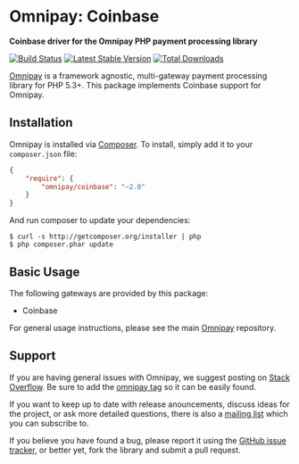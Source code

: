 # Omnipay: Coinbase

**Coinbase driver for the Omnipay PHP payment processing library**

[![Build Status](https://travis-ci.org/omnipay/coinbase.png?branch=master)](https://travis-ci.org/omnipay/coinbase)
[![Latest Stable Version](https://poser.pugx.org/omnipay/coinbase/version.png)](https://packagist.org/packages/omnipay/coinbase)
[![Total Downloads](https://poser.pugx.org/omnipay/coinbase/d/total.png)](https://packagist.org/packages/omnipay/coinbase)

[Omnipay](https://github.com/omnipay/omnipay) is a framework agnostic, multi-gateway payment
processing library for PHP 5.3+. This package implements Coinbase support for Omnipay.

## Installation

Omnipay is installed via [Composer](http://getcomposer.org/). To install, simply add it
to your `composer.json` file:

```json
{
    "require": {
        "omnipay/coinbase": "~2.0"
    }
}
```

And run composer to update your dependencies:

    $ curl -s http://getcomposer.org/installer | php
    $ php composer.phar update

## Basic Usage

The following gateways are provided by this package:

* Coinbase

For general usage instructions, please see the main [Omnipay](https://github.com/omnipay/omnipay)
repository.

## Support

If you are having general issues with Omnipay, we suggest posting on
[Stack Overflow](http://stackoverflow.com/). Be sure to add the
[omnipay tag](http://stackoverflow.com/questions/tagged/omnipay) so it can be easily found.

If you want to keep up to date with release anouncements, discuss ideas for the project,
or ask more detailed questions, there is also a [mailing list](https://groups.google.com/forum/#!forum/omnipay) which
you can subscribe to.

If you believe you have found a bug, please report it using the [GitHub issue tracker](https://github.com/omnipay/coinbase/issues),
or better yet, fork the library and submit a pull request.
